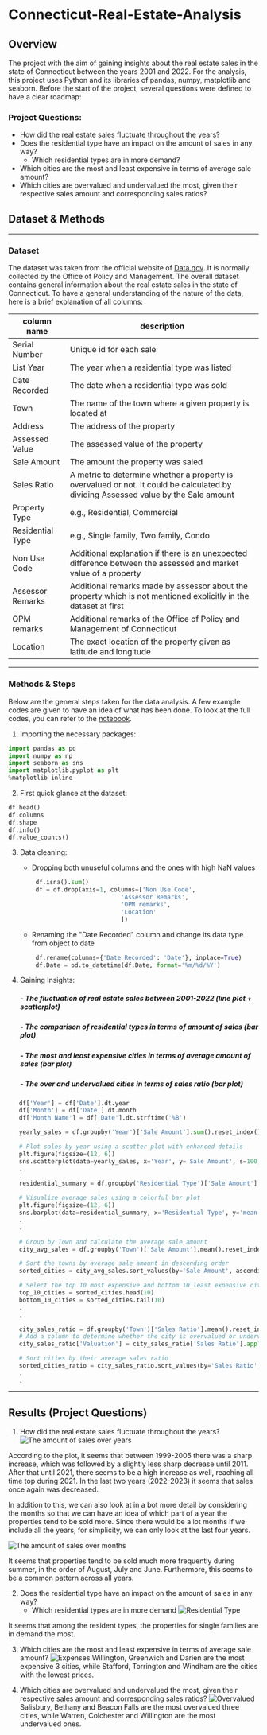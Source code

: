 # Connecticut-Real-Estate-Analysis

## Overview
The project with the aim of gaining insights about the real estate sales in the state of Connecticut between the years 2001 and 2022. For the analysis, this project uses Python and its libraries of pandas, numpy, matplotlib and seaborn. Before the start of the project, several questions were defined to have a clear roadmap:

### Project Questions:
* How did the real estate sales fluctuate throughout the years?
* Does the residential type have an impact on the amount of sales in any way?
  * Which residential types are in more demand?
* Which cities are the most and least expensive in terms of average sale amount?
* Which cities are overvalued and undervalued the most, given their respective sales amount and corresponding sales ratios?

## Dataset & Methods
---

### Dataset
The dataset was taken from the official website of [Data.gov](https://catalog.data.gov/dataset/real-estate-sales-2001-2018). It is normally collected by the Office of Policy and Management. The overall dataset contains general information about the real estate sales in the state of Connecticut. To have a general understanding of the nature of the data, here is a brief explanation of all columns:

|    column name     | description |
| -----------------  |-------|
|Serial Number		   |Unique id for each sale|
|List Year           |The year when a residential type was listed|
|Date Recorded	     |The date when a residential type was sold|
|Town	               |The name of the town where a given property is located at|
|Address	           |The address of the property|
|Assessed Value	     |The assessed value of the property|
|Sale Amount	       |The amount the property was saled|
|Sales Ratio         |A metric to determine whether a property is overvalued or not. It could be calculated by dividing Assessed value by the Sale amount|
|Property Type	     |e.g., Residential, Commercial|
|Residential Type	   |e.g., Single family, Two family, Condo|
|Non Use Code	       |Additional explanation if there is an unexpected difference between the assessed and market value of a property|
|Assessor Remarks    |Additional remarks made by assessor about the property which is not mentioned explicitly in the dataset at first|
|OPM remarks	       |Additional remarks of the Office of Policy and Management of Connecticut|
|Location	           |The exact location of the property given as latitude and longitude|
---

### Methods & Steps
Below are the general steps taken for the data analysis. A few example codes are given to have an idea of what has been done. To look at the full codes, you can refer to the [notebook](https://github.com/azizbarank/California-Infectious-Diseases-Analysis/blob/main/california_disease_analysis.ipynb).
1. Importing the necessary packages:
```python
import pandas as pd
import numpy as np
import seaborn as sns
import matplotlib.pyplot as plt
%matplotlib inline
```

2. First quick glance at the dataset:
```python
df.head()
df.columns
df.shape
df.info()
df.value_counts()
```

3. Data cleaning:
   * Dropping both unuseful columns and the ones with high NaN values
     ```python
      df.isna().sum()
      df = df.drop(axis=1, columns=['Non Use Code',
                              'Assessor Remarks',
                              'OPM remarks',
                              'Location'
                              ])
      ```
   * Renaming the "Date Recorded" column and change its data type from object to date
     ```python
      df.rename(columns={'Date Recorded': 'Date'}, inplace=True)
      df.Date = pd.to_datetime(df.Date, format='%m/%d/%Y')
      ```

4. Gaining Insights:
   ##### - The fluctuation of real estate sales between 2001-2022 (*line plot + scatterplot*)
   ##### - The comparison of residential types in terms of amount of sales (*bar plot*)
   ##### - The most and least expensive cities in terms of average amount of sales (*bar plot*)
   ##### - The over and undervalued cities in terms of sales ratio (*bar plot*)
   
```python
   df['Year'] = df['Date'].dt.year
   df['Month'] = df['Date'].dt.month
   df['Month Name'] = df['Date'].dt.strftime('%B')

   yearly_sales = df.groupby('Year')['Sale Amount'].sum().reset_index()

   # Plot sales by year using a scatter plot with enhanced details
   plt.figure(figsize=(12, 6))
   sns.scatterplot(data=yearly_sales, x='Year', y='Sale Amount', s=100, color='blue', edgecolor='black', marker='o')
   .
   .
   residential_summary = df.groupby('Residential Type')['Sale Amount'].agg(['mean', 'median', 'sum', 'count']).reset_index()

   # Visualize average sales using a colorful bar plot
   plt.figure(figsize=(12, 6))
   sns.barplot(data=residential_summary, x='Residential Type', y='mean', palette='viridis', edgecolor='black')
   .
   .

   # Group by Town and calculate the average sale amount
   city_avg_sales = df.groupby('Town')['Sale Amount'].mean().reset_index()

   # Sort the towns by average sale amount in descending order
   sorted_cities = city_avg_sales.sort_values(by='Sale Amount', ascending=False).reset_index(drop=True)

   # Select the top 10 most expensive and bottom 10 least expensive cities
   top_10_cities = sorted_cities.head(10)
   bottom_10_cities = sorted_cities.tail(10)
   .
   .

   city_sales_ratio = df.groupby('Town')['Sales Ratio'].mean().reset_index()
   # Add a column to determine whether the city is overvalued or undervalued
   city_sales_ratio['Valuation'] = city_sales_ratio['Sales Ratio'].apply(lambda x: 'Overvalued' if x > 1 else 'Undervalued')

   # Sort cities by their average sales ratio
   sorted_cities_ratio = city_sales_ratio.sort_values(by='Sales Ratio', ascending=False).reset_index(drop=True)
   .
   .
```
   ---
## Results (Project Questions)
1. How did the real estate sales fluctuate throughout the years?
![The amount of sales over years](https://github.com/azizbarank/Connecticut-Real-Estate-Analysis/blob/main/images/sales_year.png)

According to the plot, it seems that between 1999-2005 there was a sharp increase, which was followed by a slightly less sharp decrease until 2011. After that until 2021, there seems to be a high increase as well, reaching all time top during 2021. In the last two years (2022-2023) it seems that sales once again was decreased.

In addition to this, we can also look at in a bot more detail by considering the months so that we can have an idea of which part of a year the properties tend to be sold more. Since there would be a lot months if we include all the years, for simplicity, we can only look at the last four years.

![The amount of sales over months](https://github.com/azizbarank/Connecticut-Real-Estate-Analysis/blob/main/images/sales_month.png)

It seems that properties tend to be sold much more frequently during summer, in the order of August, July and June. Furthermore, this seems to be a common pattern across all years.

2. Does the residential type have an impact on the amount of sales in any way?
   * Which residential types are in more demand
![Residential Type](https://github.com/azizbarank/Connecticut-Real-Estate-Analysis/blob/main/images/resident_sale.png)

It seems that among the resident types, the properties for single families are in demand the most.

3. Which cities are the most and least expensive in terms of average sale amount?
![Expenses](https://github.com/azizbarank/Connecticut-Real-Estate-Analysis/blob/main/images/expenses.png)
Willington, Greenwich and Darien are the most expensive 3 cities, while Stafford, Torrington and Windham are the cities with the lowest prices.

4. Which cities are overvalued and undervalued the most, given their respective sales amount and corresponding sales ratios?
![Overvalued](https://github.com/azizbarank/Connecticut-Real-Estate-Analysis/blob/main/images/overvalue.png)
Salisbury, Bethany and Beacon Falls are the most overvalued three cities, while Warren, Colchester and Willington are the most undervalued ones.
